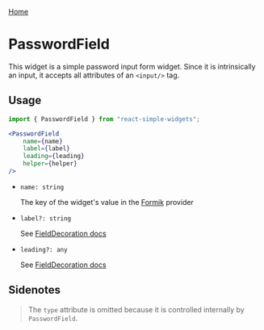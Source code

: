 [Home](../../../README.md)

# PasswordField

This widget is a simple password input form widget. Since it is intrinsically an input, it accepts all attributes of an `<input/>` tag.

## Usage

```jsx
import { PasswordField } from "react-simple-widgets";

<PasswordField
    name={name}
    label={label}
    leading={leading}
    helper={helper}
/>
```

- `name: string`

  The key of the widget's value in the [Formik](https://jaredpalmer.com/formik/) provider

-   `label?: string`

    See [FieldDecoration docs](../field-decoration/field-decoration-usage.md)

- `leading?: any`

  See [FieldDecoration docs](../field-decoration/field-decoration-usage.md)

## Sidenotes

> The `type` attribute is omitted because it is controlled internally by `PasswordField`.
